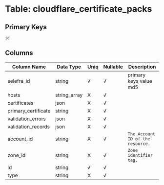 # Table: cloudflare_certificate_packs

## Primary Keys 

```
id
```


## Columns 

|  Column Name   |  Data Type  | Uniq | Nullable | Description | 
|  ----  | ----  | ----  | ----  | ---- | 
| selefra_id | string | √ | √ | primary keys value md5 | 
| hosts | string_array | X | √ |  | 
| certificates | json | X | √ |  | 
| primary_certificate | string | X | √ |  | 
| validation_errors | json | X | √ |  | 
| validation_records | json | X | √ |  | 
| account_id | string | X | √ | `The Account ID of the resource.` | 
| zone_id | string | X | √ | `Zone identifier tag.` | 
| id | string | √ | √ |  | 
| type | string | X | √ |  | 


